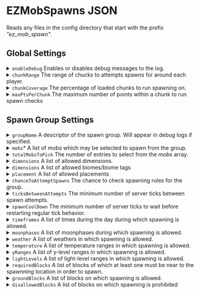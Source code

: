 # EZMobSpawns JSON 

Reads any files in the config directory that start with the prefix *"ez_mob_spawn"*.

## Global Settings

<details>
  <summary> <code>enableDebug</code> Enables or disables debug messages to the log.</summary>
</details>
<details>
  <summary> <code>chunkRange</code> The range of chucks to attempts spawns for around each player.</summary>
</details>
<details>
  <summary> <code>chunkCoverage</code> The percentage of loaded chunks to run spawning on.</summary>
</details>
<details>
  <summary> <code>maxPtsPerChunk</code> The maximum number of points within a chunk to run spawn checks</summary>
</details>

## Spawn Group Settings

<details>
  <summary> <code>groupName</code> A descriptor of the spawn group. Will appear in debug logs if specified.</summary>
</details>
<details>
  <summary> <code>mobs</code>* A list of mobs which may be selected to spawn from the group.</summary>

  ####  
  
- *mob*: the entity id of the mob to spawn
- *min*: (optional) the minimum number of the mob to spawn. If omitted, defaults to 1
- *max*: (optional) the maximum number of the mob to spawn. If omitted, defaults to 1
- *weight*: (optional) allows weighting of the mobs. If omitted, defaults to equal chance for each mob
- *limit*: (optional) limits the total number of that mob within a 256x256 range around the poential spawn point. If omitted, does not enforce a limit

### Example: 
```
"mobs": [
      {"mob":"minecraft:salmon", "min": 1, "max": 1, "weight": 1, "limit": 100},
      {"mob":"minecraft:cod", "min": 1, "max": 1, "weight": 1, "limit": 100},
      {"mob":"minecraft:tropical_fish", "min": 1, "max": 1, "weight": 1, "limit": 100}
    ]
```
</details>
<details>
  <summary> <code>totalMobsToPick</code> The number of entries to select from the <i>mobs</i> array.</summary>

  ####

  Defaults to 1

  #### Example: 
  
  if the ```mobs``` array has 10 different mobs, and ```totalMobsToPick``` is 3, 3 entries will be selected from the array and the algorithm will run placement checks for each of the 3 selected mobs.
</details>
<details>
  <summary> <code>dimensions</code> A list of allowed dimensions.</summary>

  ####

  Defaults to all dimensions if omitted.
</details>
<details>
  <summary> <code>dimensions</code> A list of allowed biomes/biome tags</summary>

  ####

  Defaults to the Vanilla overworld if omitted.
</details>
<details>
  <summary> <code>placement</code> A list of allowed placements</summary>

  ####

  Accepted values are: `surface`, `underground`, `in_water`,  `cave_water`, `in_lava`

  Defaults to surface placement if omitted.
</details>
<details>
  <summary> <code>chanceToAttemptSpawns</code> The chance to check spawning rules for the group.</summary>

  ####

  Accepts integer values 0 to 100 (inclusive). Defaults to 100 if omitted.

  A value of 100 will always run further spawn checks, while a value of 0 will never run further spawn checks (and will consequently never trigger any spawns).
</details>
<details>
  <summary> <code>ticksBetweenAttempts</code> The minimum number of server ticks between spawn attempts.</summary>

  ####

  Accepts positive integer values. Defaults to 100 if omitted.
</details>
<details>
  <summary> <code>spawnCoolDown</code> The minimum number of server ticks to wait before restarting regular tick behavior.</summary>

  ####

  Accepts positive integer values. Defaults to 6000 if omitted.
</details>
<details>
  <summary> <code>timeframes</code> A list of times during the day during which spawning is allowed.</summary>

  ####

  Defaults to all times if omitted.

  ### Example: 
```
"timeframes": [{"start":  0, "end": 24000}]
```
</details>
<details>
  <summary> <code>moonphases</code> A list of moonphases during which spawning is allowed.</summary>

  ####

  Defaults to all moonphases if omitted.

  Note: Moonphases occur during both day and night. Use this with the timeframes array if only night-time moonphases are desired.

  Accepted values are: `full`, `waning_gibbous`, `last_quarter`, `waning_crescent`,  `new`, `waxing_crescent`, `first_quarter`,  `waxing_gibbous`

  ### Example: 
```
"moonphases": ["full", "waning_gibbous", "last_quarter", "waning_crescent",  "new", "waxing_crescent", "first_quarter",  "waxing_gibbous"]
```
</details>
<details>
  <summary> <code>weather</code> A list of weathers in which spawning is allowed.</summary>

  ####

  Defaults to all weathers if omitted.

  Note: Moonphases occur during both day and night. Use this with the timeframes array if only night-time moonphases are desired.

  Accepted values are: `none`, `rain`, `snow`, `storm`

  ### Example: 
```
"weather": ["NONE", "RAIN"]
```
</details>
<details>
  <summary> <code>temperature</code> A list of temperature ranges in which spawning is allowed.</summary>

  ####

  Defaults to all temperatures if omitted.

  ### Example: 
```
"temperature": [{"start": 0,"end": 500}]
```
</details>
<details>
  <summary> <code>yRanges</code> A list of y-level ranges in which spawning is allowed.</summary>

  ####

  Defaults to all y-levels if omitted.

  ### Example: 
```
"yRanges": [{"start": -64, "end":  265}]
```
</details>
<details>
  <summary> <code>lightLevels</code> A list of light-level ranges in which spawning is allowed.</summary>

  ####

  Defaults to all light-levels if omitted.

  ### Example: 
```
"lightLevels": [{"start": 0, "end":  265}]
```
</details>
<details>
  <summary> <code>requiredBlocks</code> A list of blocks of which at least one must be near to the spawnning location in order to spawn.</summary>

  ####

  Defaults to all blocks if omitted.

  ### Example: Will only allow spawns if potential spawn location is near a hay block:
```
"requiredBlocks": ["minecraft:hay"]
```
</details>
<details>
  <summary> <code>groundBlocks</code> A list of blocks on which spawning is allowed.</summary>

  ####

  Defaults to all blocks  if omitted.

  ### Example: 
```
"groundBlocks": ["minecraft:stone","minecraft:deepslate"],
```
</details>
<details>
  <summary> <code>disallowedBlocks</code> A list of blocks on which spawning is prohibited</summary>

  ####

  Defaults to no blocks if omitted.

  ### Example: 
```
"disallowedBlocks": ["minecraft:path",
```
</details>
